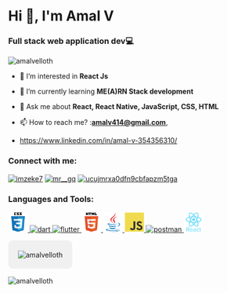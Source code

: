 <h1 align="left">Hi 👋, I'm Amal V</h1>
<h3 align="left">Full stack web application dev💻</h3>

<p align="left"> <img src="https://komarev.com/ghpvc/?username=amalvelloth&label=Profile%20views&color=0e75b6&style=flat" alt="amalvelloth" /> </p>

- 🤝 I’m interested in **React Js**

- 🌱 I’m currently learning **ME(A)RN Stack development**

- 💬 Ask me about **React, React Native, JavaScript, CSS, HTML**

- 📫 How to reach me? :**amalv414@gmail.com**,
- https://www.linkedin.com/in/amal-v-354356310/

<h3 align="left">Connect with me:</h3>
<p align="left">
<a href="https://twitter.com/imzeke7" target="blank"><img align="center" src="https://raw.githubusercontent.com/rahuldkjain/github-profile-readme-generator/master/src/images/icons/Social/twitter.svg" alt="imzeke7" height="30" width="40" /></a>
<a href="https://instagram.com/mr__gq" target="blank"><img align="center" src="https://raw.githubusercontent.com/rahuldkjain/github-profile-readme-generator/master/src/images/icons/Social/instagram.svg" alt="mr__gq" height="30" width="40" /></a>
<a href="https://www.youtube.com/c/ucujmrxa0dfn9cbfapzm5tga" target="blank"><img align="center" src="https://raw.githubusercontent.com/rahuldkjain/github-profile-readme-generator/master/src/images/icons/Social/youtube.svg" alt="ucujmrxa0dfn9cbfapzm5tga" height="30" width="40" /></a>
</p>

<h3 align="left">Languages and Tools:</h3>
<p align="left"> <a href="https://www.w3schools.com/css/" target="_blank" rel="noreferrer"> <img src="https://raw.githubusercontent.com/devicons/devicon/master/icons/css3/css3-original-wordmark.svg" alt="css3" width="40" height="40"/> </a> <a href="https://dart.dev" target="_blank" rel="noreferrer"> <img src="https://www.vectorlogo.zone/logos/dartlang/dartlang-icon.svg" alt="dart" width="40" height="40"/> </a> <a href="https://flutter.dev" target="_blank" rel="noreferrer"> <img src="https://www.vectorlogo.zone/logos/flutterio/flutterio-icon.svg" alt="flutter" width="40" height="40"/> </a> <a href="https://www.w3.org/html/" target="_blank" rel="noreferrer"> <img src="https://raw.githubusercontent.com/devicons/devicon/master/icons/html5/html5-original-wordmark.svg" alt="html5" width="40" height="40"/> </a> <a href="https://www.java.com" target="_blank" rel="noreferrer"> <img src="https://raw.githubusercontent.com/devicons/devicon/master/icons/java/java-original.svg" alt="java" width="40" height="40"/> </a> <a href="https://developer.mozilla.org/en-US/docs/Web/JavaScript" target="_blank" rel="noreferrer"> <img src="https://raw.githubusercontent.com/devicons/devicon/master/icons/javascript/javascript-original.svg" alt="javascript" width="40" height="40"/> </a> <a href="https://postman.com" target="_blank" rel="noreferrer"> <img src="https://www.vectorlogo.zone/logos/getpostman/getpostman-icon.svg" alt="postman" width="40" height="40"/> </a> <a href="https://reactjs.org/" target="_blank" rel="noreferrer"> <img src="https://raw.githubusercontent.com/devicons/devicon/master/icons/react/react-original-wordmark.svg" alt="react" width="40" height="40"/> </a> </p>

<div style="background-color: #f0f0f0; padding: 20px; display: inline-block; border-radius: 10px;">
  <img align="center" src="https://github-readme-stats.vercel.app/api/top-langs?username=amalvelloth&show_icons=true&locale=en&layout=compact" alt="amalvelloth" />
</div>


<p><img align="center" src="https://github-readme-streak-stats.herokuapp.com/?user=amalvelloth&" alt="amalvelloth" /></p>
